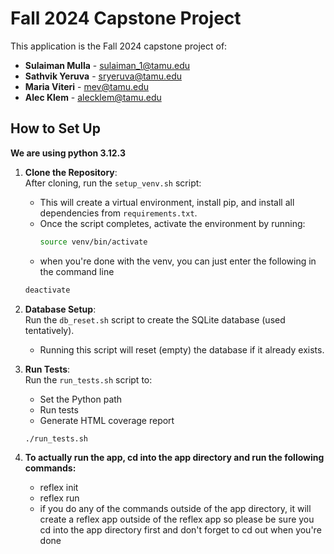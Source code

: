 # Fall 2024 Capstone Project

This application is the Fall 2024 capstone project of:
- **Sulaiman Mulla** - <sulaiman_1@tamu.edu>
- **Sathvik Yeruva** - <sryeruva@tamu.edu>
- **Maria Viteri** - <mev@tamu.edu>
- **Alec Klem** - <alecklem@tamu.edu>

## How to Set Up

**We are using python 3.12.3**

1. **Clone the Repository**:  
   After cloning, run the `setup_venv.sh` script:
   - This will create a virtual environment, install pip, and install all dependencies from `requirements.txt`.
   - Once the script completes, activate the environment by running:
     ```bash
     source venv/bin/activate
     ```
   - when you're done with the venv, you can just enter the following in the command line
    ```bash
    deactivate
    ```

2. **Database Setup**:  
   Run the `db_reset.sh` script to create the SQLite database (used tentatively).  
   - Running this script will reset (empty) the database if it already exists.

3. **Run Tests**:  
   Run the `run_tests.sh` script to:
   - Set the Python path
   - Run tests
   - Generate HTML coverage report

   ```bash
   ./run_tests.sh

4. **To actually run the app, cd into the app directory and run the following commands:**
    - reflex init
    - reflex run
    - if you do any of the commands outside of the app directory, it will create a reflex app outside of the reflex app so please be sure you cd into the app directory first and don't forget to cd out when you're done
